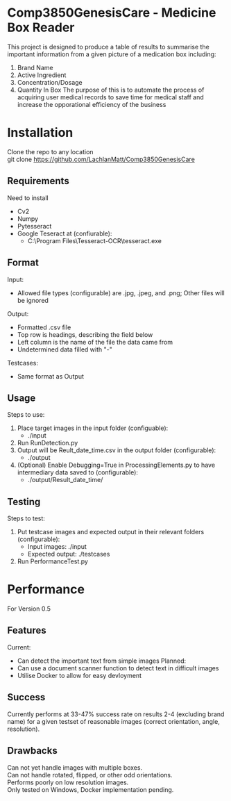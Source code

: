 # Comp3850GenesisCare - Medicine Box Reader
This project is designed to produce a table of results to summarise the important information from a given picture of a medication box including:
1. Brand Name
2. Active Ingredient
3. Concentration/Dosage
4. Quantity In Box
The purpose of this is to automate the process of acquiring user medical records to save time for medical staff and increase the opporational efficiency of the business

# Installation
Clone the repo to any location  
git clone https://github.com/LachlanMatt/Comp3850GenesisCare

## Requirements
Need to install 
* Cv2 
* Numpy 
* Pytesseract
* Google Teseract at (confiurable):
    * C:\Program Files\Tesseract-OCR\tesseract.exe

## Format
Input:
* Allowed file types (configurable) are .jpg, .jpeg, and .png; Other files will be ignored

Output:
* Formatted .csv file
* Top row is headings, describing the field below
* Left column is the name of the file the data came from
* Undetermined data filled with "-"

Testcases:
* Same format as Output
## Usage
Steps to use:
1. Place target images in the input folder (configuable):
    * ./input
2. Run RunDetection.py 
3. Output will be Reult_date_time.csv in the output folder (configurable):
    * ./output
4. (Optional) Enable Debugging=True in ProcessingElements.py to have intermediary data saved to (configurable):
    * ./output/Result_date_time/

## Testing
Steps to test:
1. Put testcase images and expected output in their relevant folders (configurable):
    * Input images: ./input
    * Expected output: ./testcases
2. Run PerformanceTest.py

# Performance
For Version 0.5

## Features
Current:
* Can detect the important text from simple images
Planned:
* Can use a document scanner function to detect text in difficult images
* Utilise Docker to allow for easy devloyment

## Success
Currently performs at 33-47% success rate on results 2-4 (excluding brand name) for a given testset of reasonable images (correct orientation, angle, resolution).

## Drawbacks
Can not yet handle images with multiple boxes.  
Can not handle rotated, flipped, or other odd orientations.  
Performs poorly on low resolution images.  
Only tested on Windows, Docker implementation pending.  
